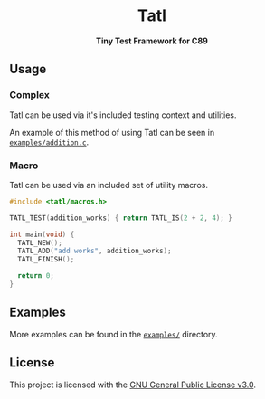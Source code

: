 <h1 align="center">Tatl</h1>
<p align="center"><b>Tiny Test Framework for C89</b></p>

## Usage

### Complex

Tatl can be used via it's included testing context and utilities.

An example of this method of using Tatl can be seen in
[`examples/addition.c`](examples/addition.c).

### Macro

Tatl can be used via an included set of utility macros.

```c
#include <tatl/macros.h>

TATL_TEST(addition_works) { return TATL_IS(2 + 2, 4); }

int main(void) {
  TATL_NEW();
  TATL_ADD("add works", addition_works);
  TATL_FINISH();

  return 0;
}
```

## Examples

More examples can be found in the [`examples/`](examples) directory.

## License

This project is licensed with the [GNU General Public License v3.0](LICENSE).
